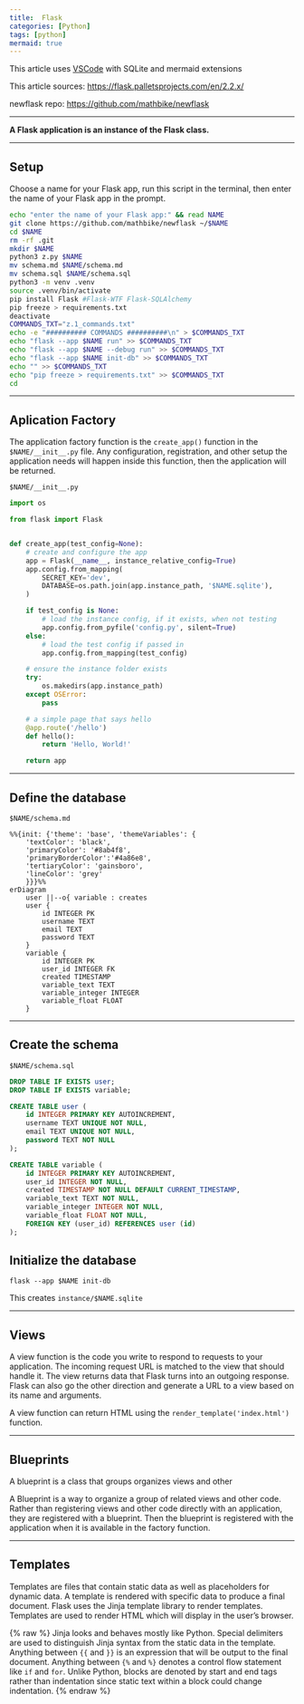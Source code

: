 ```yaml
---
title:  Flask
categories: [Python]
tags: [python]
mermaid: true
---
```


This article uses
<a href="https://www.mathbike.com/posts/vscode/" target="_blank">VSCode</a> with SQLite and mermaid extensions

This article sources:
<a href="https://flask.palletsprojects.com/en/2.2.x/" target="_blank">https://flask.palletsprojects.com/en/2.2.x/</a>

newflask repo:
<a href="https://github.com/mathbike/newflask" target="_blank">https://github.com/mathbike/newflask</a>

---

**A Flask application is an instance of the Flask class.**

---

## Setup

Choose a name for your Flask app, run this script in the terminal, then enter the name of your Flask app in the prompt. 

```sh
echo "enter the name of your Flask app:" && read NAME
git clone https://github.com/mathbike/newflask ~/$NAME
cd $NAME
rm -rf .git
mkdir $NAME
python3 z.py $NAME
mv schema.md $NAME/schema.md
mv schema.sql $NAME/schema.sql
python3 -m venv .venv
source .venv/bin/activate
pip install Flask #Flask-WTF Flask-SQLAlchemy
pip freeze > requirements.txt
deactivate
COMMANDS_TXT="z.1_commands.txt"
echo -e "########## COMMANDS ##########\n" > $COMMANDS_TXT
echo "flask --app $NAME run" >> $COMMANDS_TXT
echo "flask --app $NAME --debug run" >> $COMMANDS_TXT
echo "flask --app $NAME init-db" >> $COMMANDS_TXT
echo "" >> $COMMANDS_TXT
echo "pip freeze > requirements.txt" >> $COMMANDS_TXT
cd
```

---

## Aplication Factory

The application factory function is the `create_app()` function in the `$NAME/__init__.py` file.  Any configuration, registration, and other setup the application needs will happen inside this function, then the application will be returned.

`$NAME/__init__.py`

```python
import os

from flask import Flask


def create_app(test_config=None):
    # create and configure the app
    app = Flask(__name__, instance_relative_config=True)
    app.config.from_mapping(
        SECRET_KEY='dev',
        DATABASE=os.path.join(app.instance_path, '$NAME.sqlite'),
    )

    if test_config is None:
        # load the instance config, if it exists, when not testing
        app.config.from_pyfile('config.py', silent=True)
    else:
        # load the test config if passed in
        app.config.from_mapping(test_config)

    # ensure the instance folder exists
    try:
        os.makedirs(app.instance_path)
    except OSError:
        pass

    # a simple page that says hello
    @app.route('/hello')
    def hello():
        return 'Hello, World!'

    return app
```

---

## Define the database

`$NAME/schema.md`
```mermaid
%%{init: {'theme': 'base', 'themeVariables': { 
    'textColor': 'black', 
    'primaryColor': '#8ab4f8',
    'primaryBorderColor':'#4a86e8', 
    'tertiaryColor': 'gainsboro',
    'lineColor': 'grey'
    }}}%%
erDiagram
    user ||--o{ variable : creates
    user {
        id INTEGER PK
        username TEXT
        email TEXT
        password TEXT
    }
    variable {
        id INTEGER PK
        user_id INTEGER FK
        created TIMESTAMP
        variable_text TEXT
        variable_integer INTEGER
        variable_float FLOAT
    }
```

---

## Create the schema

`$NAME/schema.sql`
```sql
DROP TABLE IF EXISTS user;
DROP TABLE IF EXISTS variable;

CREATE TABLE user (
    id INTEGER PRIMARY KEY AUTOINCREMENT,
    username TEXT UNIQUE NOT NULL,
    email TEXT UNIQUE NOT NULL,
    password TEXT NOT NULL
);

CREATE TABLE variable (
    id INTEGER PRIMARY KEY AUTOINCREMENT,
    user_id INTEGER NOT NULL,
    created TIMESTAMP NOT NULL DEFAULT CURRENT_TIMESTAMP,
    variable_text TEXT NOT NULL,
    variable_integer INTEGER NOT NULL,
    variable_float FLOAT NOT NULL,
    FOREIGN KEY (user_id) REFERENCES user (id)
);
```

## Initialize the database

```terminal
flask --app $NAME init-db
```
This creates `instance/$NAME.sqlite`

---

## Views

A view function is the code you write to respond to requests to your application.  The incoming request URL is matched to the view that should handle it.  The view returns data that Flask turns into an outgoing response.  Flask can also go the other direction and generate a URL to a view based on its name and arguments.

A view function can return HTML using the `render_template('index.html')` function.

---

## Blueprints 

A blueprint is a class that groups organizes views and other

A Blueprint is a way to organize a group of related views and other code. Rather than registering views and other code directly with an application, they are registered with a blueprint. Then the blueprint is registered with the application when it is available in the factory function.

---

## Templates

Templates are files that contain static data as well as placeholders for dynamic data. A template is rendered with specific data to produce a final document. Flask uses the Jinja template library to render templates.  Templates are used to render HTML which will display in the user’s browser.

{% raw %}
Jinja looks and behaves mostly like Python. Special delimiters are used to distinguish Jinja syntax from the static data in the template. Anything between `{{` and `}}` is an expression that will be output to the final document. Anything between `{%` and `%}` denotes a control flow statement like `if` and `for`. Unlike Python, blocks are denoted by start and end tags rather than indentation since static text within a block could change indentation.
{% endraw %}
